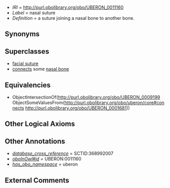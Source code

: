  * *IRI* = http://purl.obolibrary.org/obo/UBERON_0011160
 * *Label* = nasal suture
 * *Definition* = a suture joining a nasal bone to another bone.

## Synonyms


## Superclasses

 * [facial suture](../../UBERON/99/UBERON_0009199.md)
 * [connects](../../ts/core#connects.md) some [nasal bone](../../UBERON/81/UBERON_0001681.md)

## Equivalencies

 * ObjectIntersectionOf(<http://purl.obolibrary.org/obo/UBERON_0009199> ObjectSomeValuesFrom(<http://purl.obolibrary.org/obo/uberon/core#connects> <http://purl.obolibrary.org/obo/UBERON_0001681>))

## Other Logical Axioms


## Other Annotations

 * *[database_cross_reference](../../ef/oboInOwl#hasDbXref.md)* = SCTID:368992007
 * *[oboInOwl#id](../../id/oboInOwl#id.md)* = UBERON:0011160
 * *[has_obo_namespace](../../ce/oboInOwl#hasOBONamespace.md)* = uberon

## External Comments

